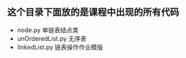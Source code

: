 ## 这个目录下面放的是课程中出现的所有代码

- node.py                    单链表结点类
- unOrderedList.py           无序表
- linkedList.py              链表操作作业模版
